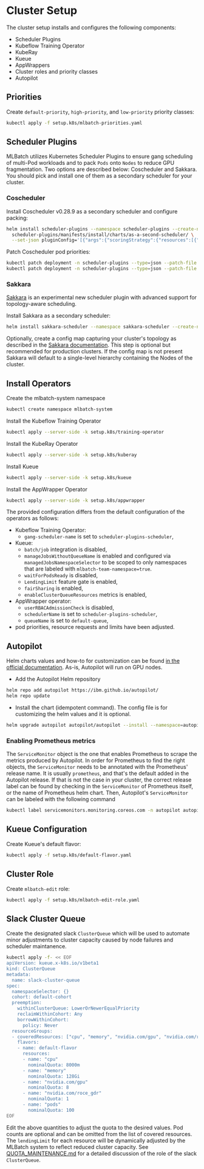 # Cluster Setup

The cluster setup installs and configures the following components:
+ Scheduler Plugins
+ Kubeflow Training Operator
+ KubeRay
+ Kueue
+ AppWrappers
+ Cluster roles and priority classes
+ Autopilot

## Priorities

Create `default-priority`, `high-priority`, and `low-priority` priority classes:
```sh
kubectl apply -f setup.k8s/mlbatch-priorities.yaml
```

## Scheduler Plugins

MLBatch utilizes Kubernetes Scheduler Plugins to ensure gang scheduling of
multi-Pod workloads and to pack `Pods` onto `Nodes` to reduce GPU fragmentation.
Two options are described below: Coscheduler and Sakkara. You should pick and install one of them
as a secondary scheduler for your cluster.
### Coscheduler

Install Coscheduler v0.28.9 as a secondary scheduler and configure packing:
```sh
helm install scheduler-plugins --namespace scheduler-plugins --create-namespace \
  scheduler-plugins/manifests/install/charts/as-a-second-scheduler/ \
  --set-json pluginConfig='[{"args":{"scoringStrategy":{"resources":[{"name":"nvidia.com/gpu","weight":1}],"requestedToCapacityRatio":{"shape":[{"utilization":0,"score":0},{"utilization":100,"score":10}]},"type":"RequestedToCapacityRatio"}},"name":"NodeResourcesFit"},{"args":{"permitWaitingTimeSeconds":300},"name":"Coscheduling"}]'
```
Patch Coscheduler pod priorities:
```sh
kubectl patch deployment -n scheduler-plugins --type=json --patch-file setup.k8s/coscheduler-priority-patch.yaml scheduler-plugins-controller
kubectl patch deployment -n scheduler-plugins --type=json --patch-file setup.k8s/coscheduler-priority-patch.yaml scheduler-plugins-scheduler
```

### Sakkara

[Sakkara](https://github.com/atantawi/scheduler-plugins/tree/sakkara) is an experimental
new scheduler plugin with advanced support for topology-aware scheduling.

Install Sakkara as a secondary scheduler:
```sh
helm install sakkara-scheduler --namespace sakkara-scheduler --create-namespace mlbatch/sakkara-scheduler
```
Optionally, create a config map capturing your cluster's topology as described in the [Sakkara documentation](https://github.com/atantawi/sakkara-deploy/tree/main?tab=readme-ov-file#cluster-topology). This step is optional but recommended for production clusters. If the config map is not present Sakkara will default to a single-level hierarchy containing the Nodes of the cluster.

## Install Operators

Create the mlbatch-system namespace
```sh
kubectl create namespace mlbatch-system
```

Install the Kubeflow Training Operator
```sh
kubectl apply --server-side -k setup.k8s/training-operator
```

Install the KubeRay Operator
```sh
kubectl apply --server-side -k setup.k8s/kuberay
```

Install Kueue
```sh
kubectl apply --server-side -k setup.k8s/kueue
```

Install the AppWrapper Operator
```sh
kubectl apply --server-side -k setup.k8s/appwrapper
```
The provided configuration differs from the default configuration of the
operators as follows:
- Kubeflow Training Operator:
  - `gang-scheduler-name` is set to `scheduler-plugins-scheduler`,
- Kueue:
  - `batch/job` integration is disabled,
  - `manageJobsWithoutQueueName` is enabled and configured via `managedJobsNamespaceSelector` to be
     scoped to only namespaces that are labeled with `mlbatch-team-namespace=true`.
  - `waitForPodsReady` is disabled,
  - `LendingLimit` feature gate is enabled,
  - `fairSharing` is enabled,
  - `enableClusterQueueResources` metrics is enabled,
- AppWrapper operator:
  - `userRBACAdmissionCheck` is disabled,
  - `schedulerName` is set to `scheduler-plugins-scheduler`,
  - `queueName` is set to `default-queue`,
- pod priorities, resource requests and limits have been adjusted.

## Autopilot

Helm charts values and how-to for customization can be found [in the official documentation](https://github.com/IBM/autopilot/blob/main/helm-charts/autopilot/README.md). As-is, Autopilot will run on GPU nodes.

- Add the Autopilot Helm repository

```bash
helm repo add autopilot https://ibm.github.io/autopilot/
helm repo update
```

- Install the chart (idempotent command). The config file is for customizing the helm values and it is optional.

```bash
helm upgrade autopilot autopilot/autopilot --install --namespace=autopilot --create-namespace -f your-config.yml
```

### Enabling Prometheus metrics

The `ServiceMonitor` object is the one that enables Prometheus to scrape the metrics produced by Autopilot.
In order for Prometheus to find the right objects, the `ServiceMonitor` needs to be annotated with the Prometheus' release name. It is usually `prometheus`, and that's the default added in the Autopilot release.
If that is not the case in your cluster, the correct release label can be found by checking in the `ServiceMonitor` of Prometheus itself, or the name of Prometheus helm chart.
Then, Autopilot's `ServiceMonitor` can be labeled with the following command

```bash
kubectl label servicemonitors.monitoring.coreos.com -n autopilot autopilot-metrics-monitor release=<prometheus-release-name> --overwrite
```

## Kueue Configuration

Create Kueue's default flavor:
```sh
kubectl apply -f setup.k8s/default-flavor.yaml
```

## Cluster Role

Create `mlbatch-edit` role:
```sh
kubectl apply -f setup.k8s/mlbatch-edit-role.yaml
```

## Slack Cluster Queue

Create the designated slack `ClusterQueue` which will be used to automate
minor adjustments to cluster capacity caused by node failures and
scheduler maintanence.
```sh
kubectl apply -f- << EOF
apiVersion: kueue.x-k8s.io/v1beta1
kind: ClusterQueue
metadata:
  name: slack-cluster-queue
spec:
  namespaceSelector: {}
  cohort: default-cohort
  preemption:
    withinClusterQueue: LowerOrNewerEqualPriority
    reclaimWithinCohort: Any
    borrowWithinCohort:
      policy: Never
  resourceGroups:
  - coveredResources: ["cpu", "memory", "nvidia.com/gpu", "nvidia.com/roce_gdr", "pods"]
    flavors:
    - name: default-flavor
      resources:
      - name: "cpu"
        nominalQuota: 8000m
      - name: "memory"
        nominalQuota: 128Gi
      - name: "nvidia.com/gpu"
        nominalQuota: 8
      - name: "nvidia.com/roce_gdr"
        nominalQuota: 1
      - name: "pods"
        nominalQuota: 100
EOF
```
Edit the above quantities to adjust the quota to the desired
values. Pod counts are optional and can be omitted from the list of
covered resources.  The `lendingLimit` for each resource will be
dynamically adjusted by the MLBatch system to reflect reduced cluster
capacity. See [QUOTA_MAINTENANCE.md](../QUOTA_MAINTENANCE.md) for a
detailed discussion of the role of the slack `ClusterQueue`.

